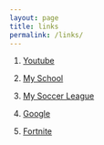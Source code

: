 ```yaml
---
layout: page
title: links
permalink: /links/
---
```


1. [Youtube][link1]

[link1]: https://www.youtube.com

2. [My School][link2]

[link2]: https://www.vcs.net

3. [My Soccer League][link3]

[link3]: https://www.almadensoccer.org

4. [Google][link4]

[link4]: https://www.google.com

5. [Fortnite][link5]

[link5]: https://www.epicgames.com
